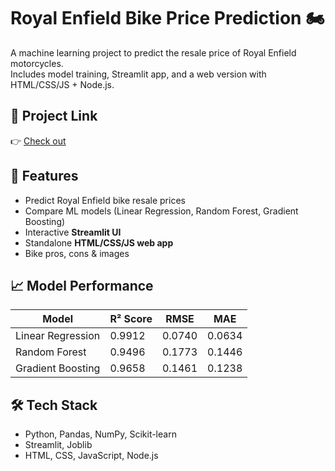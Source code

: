 # Royal Enfield Bike Price Prediction 🏍️  

A machine learning project to predict the resale price of Royal Enfield motorcycles.  
Includes model training, Streamlit app, and a web version with HTML/CSS/JS + Node.js.  

## 🔗 Project Link
👉 [Check out](https://royal-enfield-price-predicion-e08d8c.netlify.app/)

## 🚀 Features
- Predict Royal Enfield bike resale prices  
- Compare ML models (Linear Regression, Random Forest, Gradient Boosting)  
- Interactive **Streamlit UI**  
- Standalone **HTML/CSS/JS web app**  
- Bike pros, cons & images

## 📈 Model Performance

| Model              | R² Score |   RMSE  |   MAE  |
|--------------------|----------|---------|--------|
| Linear Regression  | 0.9912   | 0.0740  | 0.0634 |
| Random Forest      | 0.9496   | 0.1773  | 0.1446 |
| Gradient Boosting  | 0.9658   | 0.1461  | 0.1238 |


## 🛠️ Tech Stack
- Python, Pandas, NumPy, Scikit-learn  
- Streamlit, Joblib  
- HTML, CSS, JavaScript, Node.js




